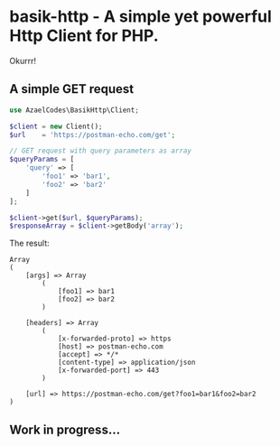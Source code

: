 # basik-http - A simple yet powerful Http Client for PHP.
Okurrr!

## A simple GET request
```php
use AzaelCodes\BasikHttp\Client;

$client = new Client();
$url    = 'https://postman-echo.com/get';

// GET request with query parameters as array
$queryParams = [
    'query' => [
        'foo1' => 'bar1',
        'foo2' => 'bar2'
    ]
];

$client->get($url, $queryParams);
$responseArray = $client->getBody('array');

```

The result:

```
Array
(
    [args] => Array
        (
            [foo1] => bar1
            [foo2] => bar2
        )

    [headers] => Array
        (
            [x-forwarded-proto] => https
            [host] => postman-echo.com
            [accept] => */*
            [content-type] => application/json
            [x-forwarded-port] => 443
        )

    [url] => https://postman-echo.com/get?foo1=bar1&foo2=bar2
)

```

## Work in progress...

 

